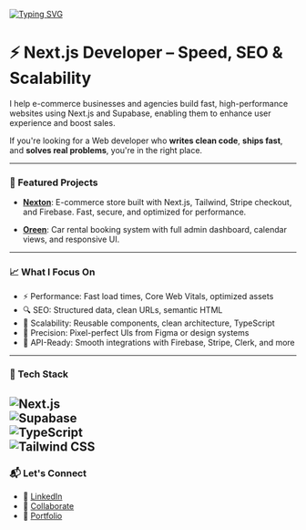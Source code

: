 [![Typing SVG](https://readme-typing-svg.herokuapp.com?font=Quicksand&weight=800&size=36&pause=1000&color=1E90FF&background=050A1000&multiline=true&width=600&lines=Hello+There%F0%9F%91%8B%F0%9F%8F%BC%2C+Im+Mohamed)](https://git.io/typing-svg)

# ⚡ Next.js Developer – Speed, SEO & Scalability

I help e-commerce businesses and agencies build fast, high-performance websites using Next.js and Supabase, enabling them to enhance user experience and boost sales.

If you're looking for a Web developer who **writes clean code**, **ships fast**, and **solves real problems**, you're in the right place.

---

### 🚀 Featured Projects

- **[Nexton](https://nexton.molaraiche.com/)**: E-commerce store built with Next.js, Tailwind, Stripe checkout, and Firebase. Fast, secure, and optimized for performance.

- **[Oreen](https://oreen.molaraiche.com/)**: Car rental booking system with full admin dashboard, calendar views, and responsive UI.
  
---

### 📈 What I Focus On

- ⚡ Performance: Fast load times, Core Web Vitals, optimized assets  
- 🔍 SEO: Structured data, clean URLs, semantic HTML  
- 🧱 Scalability: Reusable components, clean architecture, TypeScript  
- 🎯 Precision: Pixel-perfect UIs from Figma or design systems  
- 🔗 API-Ready: Smooth integrations with Firebase, Stripe, Clerk, and more

---

### 🧰 Tech Stack

![Next.js](https://img.shields.io/badge/-Next.js-000000?style=flat&logo=next.js&logoColor=fff)  
![Supabase](https://img.shields.io/badge/-supabase-297251?style=flat&logo=supabase&logoColor=fff)  
![TypeScript](https://img.shields.io/badge/-TypeScript-3178C6?style=flat&logo=typescript&logoColor=fff)  
![Tailwind CSS](https://img.shields.io/badge/-TailwindCSS-38B2AC?style=flat&logo=tailwind-css&logoColor=fff)  
---

### 📬 Let's Connect

- 🔗 [LinkedIn](https://www.linkedin.com/in/mohamedlaraiche/)
- 📧 [Collaborate](mailto:laraichemohamed@gmail.com)
- 🎨 [Portfolio](https://www.molaraiche.com/)
